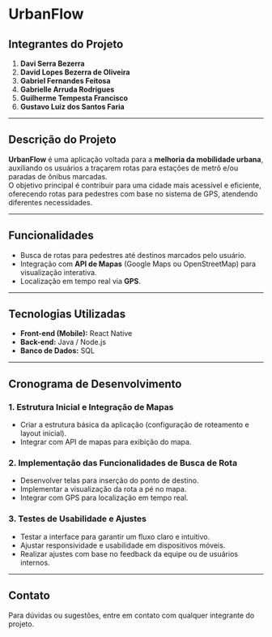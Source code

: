 # UrbanFlow

## Integrantes do Projeto
1. **Davi Serra Bezerra**  
2. **David Lopes Bezerra de Oliveira**  
3. **Gabriel Fernandes Feitosa**  
4. **Gabrielle Arruda Rodrigues**  
5. **Guilherme Tempesta Francisco**  
6. **Gustavo Luiz dos Santos Faria**  

---

## Descrição do Projeto
**UrbanFlow** é uma aplicação voltada para a **melhoria da mobilidade urbana**, auxiliando os usuários a traçarem rotas para estações de metrô e/ou paradas de ônibus marcadas.  
O objetivo principal é contribuir para uma cidade mais acessível e eficiente, oferecendo rotas para pedestres com base no sistema de GPS, atendendo diferentes necessidades.

---

## Funcionalidades
- Busca de rotas para pedestres até destinos marcados pelo usuário.  
- Integração com **API de Mapas** (Google Maps ou OpenStreetMap) para visualização interativa.  
- Localização em tempo real via **GPS**.  

---

## Tecnologias Utilizadas
- **Front-end (Mobile):** React Native  
- **Back-end:** Java / Node.js  
- **Banco de Dados:** SQL  

---

## Cronograma de Desenvolvimento

### 1. Estrutura Inicial e Integração de Mapas
- Criar a estrutura básica da aplicação (configuração de roteamento e layout inicial).  
- Integrar com API de mapas para exibição do mapa.  

### 2. Implementação das Funcionalidades de Busca de Rota
- Desenvolver telas para inserção do ponto de destino.  
- Implementar a visualização da rota a pé no mapa.  
- Integrar com GPS para localização em tempo real.  

### 3. Testes de Usabilidade e Ajustes
- Testar a interface para garantir um fluxo claro e intuitivo.  
- Ajustar responsividade e usabilidade em dispositivos móveis.  
- Realizar ajustes com base no feedback da equipe ou de usuários internos.  

---

## Contato
Para dúvidas ou sugestões, entre em contato com qualquer integrante do projeto.  
